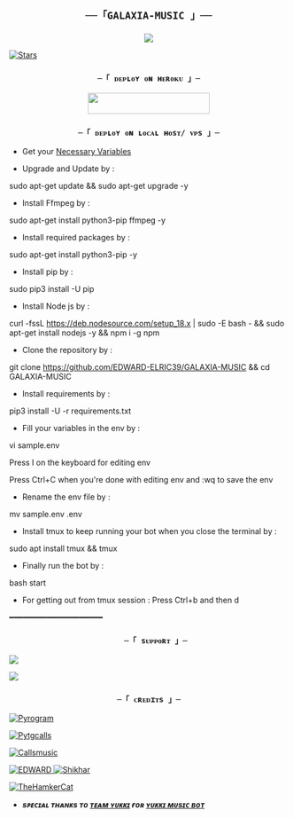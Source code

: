 <h2 align="center">

    ──「GALAXIA-MUSIC 」──

</h2>

<p align="center">

  <img src="https://telegra.ph/file/47236615299ba61730249.jpg">

</p>

<p align="center">

<a href="https://github.com/EDWARD-ELRIC39/GALAXIA-MUSIC/stargazers"><img src="https://img.shields.io/github.com/EDWARD-ELRIC39/GALAXIA-MUSIC?color=black&logo=github&logoColor=black&style=for-the-badge" alt="Stars" /></a>













 

</p>

<h3 align="center">

    ─「 ᴅᴇᴩʟᴏʏ ᴏɴ ʜᴇʀᴏᴋᴜ 」─

</h3>

<p align="center"><a href="https://dashboard.heroku.com/new?template=https://github.com/EDWARD-ELRIC39/GALAXIA-MUSIC"> <img src="https://img.shields.io/badge/Deploy%20On%20Heroku-black?style=for-the-badge&logo=heroku" width="220" height="38.45"/></a></p>

<h3 align="center">

    ─「 ᴅᴇᴩʟᴏʏ ᴏɴ ʟᴏᴄᴀʟ ʜᴏsᴛ/ ᴠᴘs 」─

</h3>

- Get your [Necessary Variables](https://github.com/AnonymousX1025/AnonXMusic/blob/master/sample.env)

- Upgrade and Update by :

sudo apt-get update && sudo apt-get upgrade -y

- Install Ffmpeg by :

sudo apt-get install python3-pip ffmpeg -y

- Install required packages by :

sudo apt-get install python3-pip -y

- Install pip by :

sudo pip3 install -U pip

- Install Node js by :

curl -fssL https://deb.nodesource.com/setup_18.x | sudo -E bash - && sudo apt-get install nodejs -y && npm i -g npm

- Clone the repository by :

git clone https://github.com/EDWARD-ELRIC39/GALAXIA-MUSIC && cd GALAXIA-MUSIC 

- Install requirements by :

pip3 install -U -r requirements.txt

- Fill your variables in the env by :

vi sample.env<br>

Press I on the keyboard for editing env<br>

Press Ctrl+C when you're done with editing env and :wq to save the env<br>

- Rename the env file by :

mv sample.env .env

- Install tmux to keep running your bot when you close the terminal by :

sudo apt install tmux && tmux

- Finally run the bot by :

bash start

- For getting out from tmux session : Press Ctrl+b and then d<br>

━━━━━━━━━━━━━━━━━━━━

<h3 align="center">

       ─「 sᴜᴩᴩᴏʀᴛ 」─

</h3>

<p align="center">

<a href="https://t.me/DARK_COUNCIL"><img src="https://img.shields.io/badge/-Support%20Group-blue.svg?style=for-the-badge&logo=Telegram"></a>

</p>

<p align="center">

<a href="https://t.me/GALAXIA_X_UPDATES"><img src="https://img.shields.io/badge/-Support%20Channel-blue.svg?style=for-the-badge&logo=Telegram"></a>

</p>

<h3 align="center">

    ─「 ᴄʀᴇᴅɪᴛs 」─

</h3>

<p align="center">

<a href="https://github.com/pyrogram/pyrogram"> <img src="https://img.shields.io/badge/Pyrogram-black?style=for-the-badge&logo=github" alt="Pyrogram" /> </a>

<a href="https://github.com/pytgcalls/pytgcalls"> <img src="https://img.shields.io/badge/PyTgCalls-black?style=for-the-badge&logo=github" alt="Pytgcalls" /> </a>

<a href="https://github.com/Callsmusic"> <img src="https://img.shields.io/badge/CallsMusic-black?style=for-the-badge&logo=github" alt="Callsmusic" /> </a>

<a href="https://github.com/EDWARD-ELRIC39"> <img src="https://img.shields.io/badge/EDWARD-black?style=for-the-badge&logo=github" alt="EDWARD" /> </a>
<a href="https://github.com/NotReallyShikhar"> <img src="https://img.shields.io/badge/Shikhar-black?style=for-the-badge&logo=github" alt="Shikhar" /> </a>

<a href="https://github.com/TheHamkerCat"> <img src="https://img.shields.io/badge/TheHamkerCat-black?style=for-the-badge&logo=github" alt="TheHamkerCat" /> </a>

</p>

- <b> _sᴩᴇᴄɪᴀʟ ᴛʜᴀɴᴋs ᴛᴏ [ᴛᴇᴀᴍ ʏᴜᴋᴋɪ](https://github.com/TeamYukki) ғᴏʀ [ʏᴜᴋᴋɪ ᴍᴜsɪᴄ ʙᴏᴛ](https://github.com/TeamYukki/YukkiMusicBot)_ </b>
